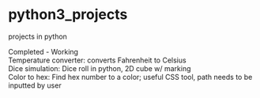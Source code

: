 # python3_projects
projects in python

Completed - Working \
Temperature converter: converts Fahrenheit to Celsius \
Dice simulation: Dice roll in python, 2D cube w/ marking \
Color to hex: Find hex number to a color; useful CSS tool, path needs to be inputted by user